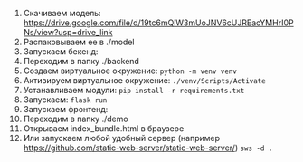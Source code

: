 1. Скачиваем модель:
https://drive.google.com/file/d/19tc6mQlW3mUoJNV6cUJREacYMHrI0PNs/view?usp=drive_link
2. Распаковываем ее в ./model
3. Запускаем бекенд:
  1. Переходим в папку ./backend
  2. Создаем виртуальное окружение: ```python -m venv venv```
  3. Активируем виртуальное окружение: ```./venv/Scripts/Activate```
  4. Устанавливаем модули: ```pip install -r requirements.txt```
  5. Запускаем: ```flask run```
4. Запускаем фронтенд:
  1. Переходим в папку ./demo
  2. Открываем index_bundle.html в браузере
  3. Или запускаем любой удобный сервер (например https://github.com/static-web-server/static-web-server/)
  ```sws -d .```
